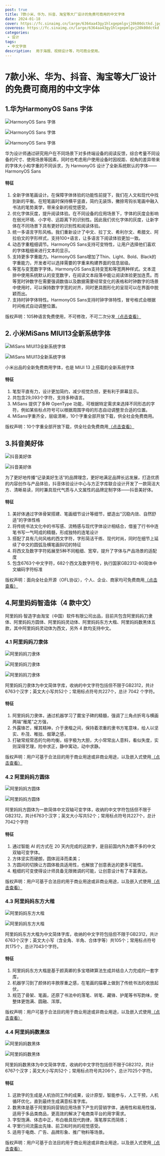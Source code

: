 ```yaml
---
post: true
title: 7款小米、华为、抖音、淘宝等大厂设计的免费可商用的中文字体
date: 2024-01-18
cover: https://fc.sinaimg.cn/large/6364aa43gy1hlxgepmlgvj20k00dctkd.jpg
coveross: https://fc.sinaimg.cn/large/6364aa43gy1hlxgepmlgvj20k00dctkd.jpg
categories:
 - 设计
tags:
 - 中文字体
description:  用于海报、视频设计等，均可商业使用。
---
```

# 7款小米、华为、抖音、淘宝等大厂设计的免费可商用的中文字体



## 1.华为HarmonyOS Sans 字体
![HarmonyOS Sans 字体](https://fc.sinaimg.cn/large/6364aa43gy1hlxg58m6w3j21z40m8dis.jpg)

![HarmonyOS Sans 字体](https://fc.sinaimg.cn/large/6364aa43gy1hlxg5ko45cj21z42x8alh.jpg)

![HarmonyOS Sans 字体](https://fc.sinaimg.cn/large/6364aa43gy1hlxg5x3mh3j24js2gohdt.jpg)

华为设计师通过研究用户在不同场景下对多终端设备的阅读反馈，综合考量不同设备的尺寸、使用场景等因素，同时也考虑用户使用设备时因视距、视角的差异带来的字体大小和字重的不同诉求，为 HarmonyOS 设计了全新系统默认的字体——HarmonyOS Sans

#### 特征
1. 全新字体笔画设计。在保障字体体验的功能性前提下，我们在人文和现代中找到新的平衡。在短笔画时保持横平竖直，简约无装饰，撇捺弯钩长笔画中融入书法的笔势美学，带来全新的视觉感受。
2. 优化字体灰度，提升阅读体验。在不同设备的应用场景下，字体的灰度会影响在弱光环境、小字号、远距离下的识别性。因此我们优化字体的灰度，让新字体在不同场景下具有更好的识别性和阅读体验。
3. 统一多语言字形风格。我们重新设计了中文、拉丁文、希利尔文、希腊文、阿拉伯文的字形样式，支持100+语言，让多语言下阅读体验更加一致。
4. 动态字重粗细调节。HarmonyOS Sans支持可变特性，让用户选择他们喜欢的字体粗细来进行文本的显示。
5. 支持更多字重能力。HarmonyOS Sans增加了Thin、Light、Bold、Black的字重能力，开发者可以选择需要的字重来构建界面的信息层级。
6. 等宽与变宽数字字体。HarmonyOS Sans支持变宽和等宽两种样式。文本混排中使用系统默认的变宽数字，在阅读文本段落中能让阅读体验更加连贯。而等宽时钟数字在需要强调数值以及数据需要经常变化的表格和时钟数字的场景中使用时，可以保持数字字宽的对齐，同时更具图形化的呈现可以在界面中脱颖而出。
7. 支持时钟字体特性。HarmonyOS Sans支持时钟字体特性，冒号格式会根据时间格式自动调整位置。

版权声明：105种语言免费使用，不可修改，不可二次分发[（点击查看）](https://developer.harmonyos.com/cn/harmonyos_design)


<ArticleLink via="post" :work="{
    title: '华为HarmonyOS Sans 字体',
    view: 'https://developer.huawei.com/images/download/general/HarmonyOS-Sans.zip',
    github: '',
    via: 'https://developer.huawei.com/consumer/cn/design/resource/',
    linkpan:'https://pan.baidu.com/s/1hKUr4vMbO-Twvim0-k40pg?pwd=uyv3',
    coveross: '',
    beecode: '',
    viewtit: '官方下载',
    wxwords: '',
    }" />


## 2. 小米MiSans MIUI13全新系统字体
![MiSans MIUI13全新系统字体](https://fc.sinaimg.cn/large/6364aa43gy1hlxf9huh9yj21r00zgdt2.jpg)

![MiSans MIUI13全新系统字体](https://fc.sinaimg.cn/large/6364aa43gy1hlxfa0fvznj21r00zgwmn.jpg)

小米出品的全新免费商用字体，也是 MIUI 13 上搭载的全新系统字体

#### 特征
1. 笔型平直有力，设计更加简约，减少视觉负担，更有利于屏幕显示。
2. 共包含29,093个字符，支持多种语言。
3. MiSans 提供了多种 OpenType 功能，可根据特定需求来选择不同形态的字符，例如某些标点符号可以根据周围字母的形态自动调整至合适的位置。
4. MiSans字重齐全，层级清晰，10个字重全部开放下载，供全社会免费商用。

版权声明：10个字重全部开放下载，供全社会免费商用[（点击查看）](https://web.vip.miui.com/page/info/mio/mio/detail?postId=33935854)

<ArticleLink via="post" :work="{
    title: 'MiSans MIUI13全新系统字体',
    view: 'https://cdn.cnbj1.fds.api.mi-img.com/vipmlmodel/font/MiSans/MiSans.zip',
    github: '',
    via: 'https://web.vip.miui.com/page/info/mio/mio/detail?postId=33935854',
    linkpan:'https://pan.baidu.com/s/19nH3jV6wKKRF_6ikLRhNPA?pwd=4kde',
    coveross: '',
    beecode: '',
    viewtit: '官方下载',
    wxwords: '',
    }" />

## 3.抖音美好体
![抖音美好体](https://fc.sinaimg.cn/large/6364aa43gy1hlxfb8gpnuj20u00gwgmd.jpg)

![抖音美好体](https://fc.sinaimg.cn/large/6364aa43gy1hlxfcw3vtrj20u00gvq3v.jpg)


为了更好地传播“记录美好生活”的品牌理念，更好地满足品牌长远发展，打造优质的内容创作与产品体验，抖音体验设计中心与方正字库联合设计开发了一款简洁大方、清晰易读，同时兼具现代气质与人文属性的品牌定制字体——抖音美好体。

#### 特征
1. 美好体通过字体骨架搭建、笔画细节设计等细节，塑造出“沉稳内敛、自然舒适”的字体性格
2. 将传统书法文化中的书写感、流畅感与现代字体设计相结合，借鉴了行书中连笔书写一气呵成的精髓，形成独特的连笔设计
3. 搭配了具有几何风格的西文字符，字形简洁干练、现代时尚，同时在细节上延续了中文的圆弧及横笔画斜切的特征
4. 将西文及数字字符拓展至5种不同粗细、宽窄，提升了字体与产品场景的适配度
5. 包含6763个中文字符，682个西文及数字符号，执行国家GB2312-80简体中文编码字符标准

版权声明：面向全社会开源（OFL协议），个人、企业、商家均可免费商用[（点击查看）](https://mp.weixin.qq.com/s/_Q_V3vR1nXJfM__GLYY4ZQ)


<ArticleLink via="post" :work="{
    title: '抖音美好体',
    view: 'https://mp.weixin.qq.com/s/_Q_V3vR1nXJfM__GLYY4ZQ',
    github: '',
    via: 'https://mp.weixin.qq.com/s/_Q_V3vR1nXJfM__GLYY4ZQ',
    linkpan:'https://pan.baidu.com/s/1pCuW4irPGNeVJhPiqWZZpg?pwd=tt8m',
    coveross: '',
    beecode: '',
    viewtit: '官方下载',
    wxwords: '',
    }" />


## 4.阿里妈妈智造体（4 款中文）

阿里妈妈·智造字由淘宝（中国）软件有限公司出品，目前共包含阿里妈妈刀隶体、阿里妈妈方圆体、阿里妈妈灵动体、阿里妈妈东方大楷、阿里妈妈数黑体五款，其中阿里妈妈灵动体为西文，另外 4 款均支持中文。

### 4.1 阿里妈妈刀隶体

![阿里妈妈刀隶体](https://fc.sinaimg.cn/large/6364aa43gy1hlxfdf47t4g21hc0ty7wk.jpg)

![阿里妈妈刀隶体](https://fc.sinaimg.cn/large/6364aa43gy1hlxff0v41oj21jk0rd44n.jpg)

![阿里妈妈刀隶体](https://fc.sinaimg.cn/large/6364aa43gy1hlxfji4pxrj21jk1357na.jpg)


阿里妈妈刀隶体为中文简体字库，收纳的中文字符包括但不限于GB2312，共计6763个汉字；英文大小写共52个；常用标点符号共227个，总计 7042 个字符。

#### 特征
1. 阿里妈妈刀隶体，通过机器学习了爨宝子碑的精髓，强调了三角点折弯与横画两端“雁尾”之方强，
2. 外露锋芒，耀其精神，介于隶楷之间，保持着浓重的隶书方笔意味，给人以坚实、朴茂、稚拙、倔犟之感，
3. 打破常规常态的匀称均衡，结字极为大胆，大小常常出人意料，看似失度，实则深得艺理，险中求正，静中寓动，动中求静。

版权声明：用户可基于合法目的用于商业用途或非商业用途，以及嵌入式使用[（点击查看）](https://www.iconfont.cn/fonts/detail?cnid=1ntUmJ7Q4Jhw)


<ArticleLink via="post" :work="{
    title: '阿里妈妈刀隶体',
    view: 'https://www.iconfont.cn/fonts/detail?cnid=1ntUmJ7Q4Jhw',
    github: '',
    via: 'https://www.iconfont.cn/fonts/detail?cnid=1ntUmJ7Q4Jhw',
    linkpan:'https://pan.baidu.com/s/1TqN7YQXjHJ-nRSzGzKqkeQ?pwd=fvyj',
    coveross: '',
    beecode: '',
    viewtit: '官方下载',
    wxwords: '',
    }" />

### 4.2 阿里妈妈方圆体

![阿里妈妈方圆体](https://fc.sinaimg.cn/large/6364aa43gy1hlxfksel73j21jk0rdwki.jpg)

![阿里妈妈方圆体](https://fc.sinaimg.cn/large/6364aa43gy1hlxfl3h18xj21jk0rt7c0.jpg)

阿里妈妈方圆体为一款简体中文双轴可变字体，收纳的中文字符包括但不限于 GB2312，共计6763个汉字；英文大小写共52个；常用标点符号共227个，总计7042个字符

#### 特征
1. 通过智能 AI 的方式在 20 天内完成的这款字，是目前国内外为数不多的中文双轴可变字体。
2. 方体坚实而硬朗，圆体润泽而柔美；
3. 方圆间的切换让方圆体极具适用性，也解放了创意表达的更多可能性。
4. 粗细的可变使得设计师具备无限微调的可能，让创意设计有了丰富表达。

版权声明：用户可基于合法目的用于商业用途或非商业用途，以及嵌入式使用[（点击查看）](https://www.iconfont.cn/fonts/detail?cnid=pOvFIr086ADR)


<ArticleLink via="post" :work="{
    title: '阿里妈妈方圆体',
    view: 'https://www.iconfont.cn/fonts/detail?cnid=pOvFIr086ADR',
    github: '',
    via: 'https://www.iconfont.cn/fonts/detail?cnid=pOvFIr086ADR',
    linkpan:'https://pan.baidu.com/s/13CNx20WJK6g5AACPAGtPvQ?pwd=dnu3',
    coveross: '',
    beecode: '',
    viewtit: '官方下载',
    wxwords: '',
    }" />

### 4.3 阿里妈妈东方大楷

![阿里妈妈东方大楷](https://fc.sinaimg.cn/large/6364aa43gy1hlxfoh3budj21sg2mbe81.jpg)

![阿里妈妈东方大楷](https://fc.sinaimg.cn/large/6364aa43gy1hlxfos5qu6j20y10nvtze.jpg)

阿里妈妈东方大楷为中文简体字库，收纳的中文字符包括但不限于GB2312，共计6763个汉字；英文大小写（含全角、半角、合体字等）共105个；常用标点符号共175个，总计7043个字符。

#### 特征
1. 阿里妈妈东方大楷是基于颜真卿的多宝塔碑算法生成并结合人力完成的一套字库，
2. 机器学习到了颜体的丰腴厚重之感，在笔画的描摹上做到了传统书法的收放起伏，
3. 规范了骨架、笔画，还原了书法中的落笔、转笔、藏锋、护尾等书写韵味，使整体更饱满、圆融、浑厚。

版权声明：用户可基于合法目的用于商业用途或非商业用途，以及嵌入式使用[（点击查看）](https://www.iconfont.cn/fonts/detail?cnid=IhcTcFymWeyf)


<ArticleLink via="post" :work="{
    title: '阿里妈妈东方大楷',
    view: 'https://www.iconfont.cn/fonts/detail?cnid=IhcTcFymWeyf',
    github: '',
    via: 'https://www.iconfont.cn/fonts/detail?cnid=IhcTcFymWeyf',
    linkpan:'https://pan.baidu.com/s/1QHDIkjN6eJjMIDfridrdYA?pwd=wx43',
    coveross: '',
    beecode: '',
    viewtit: '官方下载',
    wxwords: '',
    }" />

### 4.4 阿里妈妈数黑体

![阿里妈妈数黑体](https://fc.sinaimg.cn/large/6364aa43gy1hlxfqm0ztkj21sg3conpd.jpg)

![阿里妈妈数黑体](https://fc.sinaimg.cn/large/6364aa43gy1hlxfqyxw9rj21sg0tukjl.jpg)

阿里妈妈数黑体为中文简体字库，收纳的中文字符包括但不限于GB2312，共计6767个汉字；英文大小写共52个；常用标点符号共206个，总计7025个字符。

#### 特征
1. 这款字的生成是人机协同工作的成果，设计原型，智能参与，人工干预，人机循环优化，直到最终生成满意标准字库。 
2. 数黑体是基于阿里妈妈营销应用场景下产生的营销字体，通用性和易用性强，适用于多品类商品，更高效的解决了电商类平台的用字需求。
3. 字型饱满、体态中正，布白极具现代韵律，落笔厚实而简练；
4. 字里行间流露出先锋、前卫和时尚的视觉感受。
5. 适用于电商、广告、品牌形象、推广物料等场景。

版权声明：用户可基于合法目的用于商业用途或非商业用途，以及嵌入式使用[（点击查看）](https://www.iconfont.cn/fonts/detail?cnid=a9fXc2HD9n7s)


<ArticleLink via="post" :work="{
    title: '阿里妈妈数黑体',
    view: 'https://www.iconfont.cn/fonts/detail?cnid=a9fXc2HD9n7s',
    github: '',
    via: 'https://www.iconfont.cn/fonts/detail?cnid=a9fXc2HD9n7s',
    linkpan:'https://pan.baidu.com/s/14oYXOEBFwaOEWQK7CtbETQ?pwd=puq3',
    coveross: '',
    beecode: '',
    viewtit: '官方下载',
    wxwords: '',
    }" />
